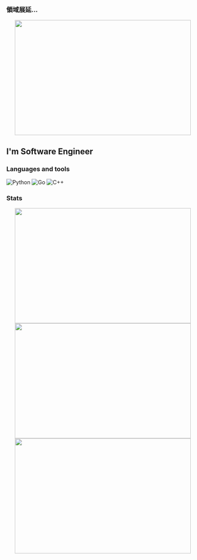 ### 領域展延...

<p align="center">
  <img width="460" height="300" src="https://github.com/mellgit/mellgit/blob/main/assets/sukuna.gif">
</p>

## I'm Software Engineer

### Languages and tools

![Python](https://img.shields.io/badge/-Python-2D283E?style=for-the-badge&logo=python)
![Go](https://img.shields.io/badge/-Golang-2D283E?style=for-the-badge&logo=go)
![C++](https://img.shields.io/badge/-C++-2D283E?style=for-the-badge&logo=C%2b%2b)

### Stats

<p align="center">
  <img width="460" height="300" src="https://github.r2v.ch/codewars?user=mellgit&theme=gradient_purple_dark_by_level&hide_clan=true&top_languages=true">
  <img width="460" height="300" src="https://leetcard.jacoblin.cool/mellgit?animation=true">
  <img width="460" height="300" src="https://github-readme-stats.vercel.app/api?username=mellgit&show_icons=true">
</p>
<!-- <p align="center"> -->
<!-- </p> -->
<!-- <p align="center"> -->
<!-- </p> -->

<!-- <p align="center"> -->
<!--   <img width="460" height="300" src="https://github.r2v.ch/codewars?user=mellgit&theme=gradient_purple_dark_by_level&hide_clan=true&top_languages=true"> -->
<!-- </p> -->
<!-- <p align="center"> -->
<!--   <img width="460" height="300" src="https://leetcard.jacoblin.cool/mellgit?animation=true"> -->
<!-- </p> -->
<!-- <p align="center"> -->
<!--   <img width="460" height="300" src="https://github-readme-stats.vercel.app/api?username=mellgit&show_icons=true"> -->
<!-- </p> -->
<!---->
<!---->

<!-- ![Codewars](https://github.r2v.ch/codewars?user=mellgit&theme=gradient_purple_dark_by_level&hide_clan=true&top_languages=true) -->

<!-- ![leetcode](https://leetcard.jacoblin.cool/mellgit?animation=true) -->

<!-- [![Anurag's GitHub stats](https://github-readme-stats.vercel.app/api?username=mellgit&show_icons=true) -->

<!-- ](https://github.com/anuraghazra/github-readme-stats) -->
